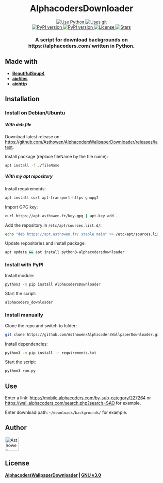 <h1 align="center">
  AlphacodersDownloader
</h1>
<p align="center">
    <a href="https://www.python.org/">
        <img src="https://img.shields.io/badge/Python-3776AB?style=for-the-badge&logo=python&logoColor=white" alt="Use Python">
    </a>
    <a href="https://github.com/Asthowen/AlphacodersWallpaperDownloader">
        <img src="https://img.shields.io/badge/Git-F05032?style=for-the-badge&logo=git&logoColor=white" alt="Uses git">
    </a>
    <br>
    <a href="https://pypi.org/project/AlphacodersDownloader/">
        <img src="https://img.shields.io/pypi/v/AlphacodersDownloader?style=for-the-badge" alt="PyPI version">
    </a>
    <a href="https://pypi.org/project/AlphacodersDownloader/">
        <img src="https://img.shields.io/pypi/dd/AlphacodersDownloader?style=for-the-badge" alt="PyPI version">
    </a>
    <a href="https://github.com/Asthowen/AlphacodersWallpaperDownloader/blob/main/LICENSE">
        <img src="https://img.shields.io/github/license/Asthowen/AlphacodersWallpaperDownloader?style=for-the-badge" alt="License">
    </a>
    <a href="https://github.com/Asthowen/AlphacodersWallpaperDownloader/stargazers">
        <img src="https://img.shields.io/github/stars/Asthowen/AlphacodersWallpaperDownloader?style=for-the-badge" alt="Stars">
    </a>
</p>
<h3 align="center">
    <strong>A script for download backgrounds on https://alphacoders.com/ written in Python.</strong>
</h3>

## Made with
* [**BeautifulSoup4**](https://pypi.org/project/bs4/)
* [**aiofiles**](https://pypi.org/project/aiofiles/)
* [**aiohttp**](https://pypi.org/project/aiohttp/)

## Installation
### Install on Debian/Ubuntu
##### With deb file
Download latest release on: https://github.com/Asthowen/AlphacodersWallpaperDownloader/releases/latest.

Install package (replace fileName by the file name):
```bash
apt install -f ./fileName
```
##### With my apt repository
Install requirements:
```bash
apt install curl apt-transport-https gnupg2
```

Import GPG key:
```bash
curl https://apt.asthowen.fr/key.gpg | apt-key add -
```

Add the repository in `/etc/apt/sources.list.d/`:
```bash
echo "deb https://apt.asthowen.fr/ stable main" >> /etc/apt/sources.list.d/asthowen-packages.list
```

Update repositories and install package:
```bash
apt update && apt install python3-alphacodersdownloader
```

### Install with PyPI
Install module:
```bash
python3 -m pip install AlphacodersDownloader
```

Start the script:
```bash
alphacoders_downloader
```

### Install manually
Clone the repo and switch to folder:
```bash
git clone https://github.com/Asthowen/AlphacodersWallpaperDownloader.git && cd AlphacodersWallpaperDownloader/
```

Install dependencies:
```bash
python3 -m pip install -r requirements.txt
```

Start the script:
```bash
python3 run.py
```

## Use
Enter a link: https://mobile.alphacoders.com/by-sub-category/227264 or https://wall.alphacoders.com/search.php?search=SAO for example.

Enter download path: `~/downloads/backgrounds/` for example.

## Author
[<img width="45" src="https://avatars3.githubusercontent.com/u/59535754?s=400&u=48aecdd175dd2dd8867ae063f1973b64d298220b&v=4" alt="Asthowen">](https://github.com/Asthowen)

## License
**[AlphacodersWallpaperDownloader](https://github.com/Asthowen/AlphacodersWallpaperDownloader) | [GNU v3.0](https://github.com/Asthowen/AlphacodersWallpaperDownloader/blob/main/LICENSE)**